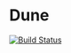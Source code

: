 # Dune

[![Build Status](https://github.com/mmkim1210/Dune.jl/actions/workflows/CI.yml/badge.svg?branch=main)](https://github.com/mmkim1210/Dune.jl/actions/workflows/CI.yml?query=branch%3Amain)